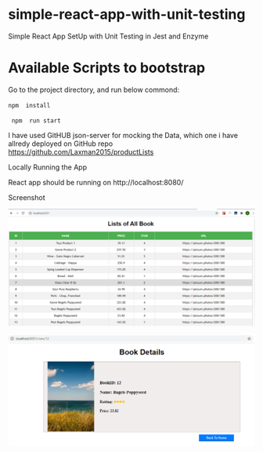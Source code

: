 # simple-react-app-with-unit-testing
Simple React App SetUp with Unit Testing in Jest and Enzyme

# Available Scripts to bootstrap

Go to the project directory, and run below commond:

 `npm  install`

` npm  run start`

 I have used GitHUB json-server for mocking the Data, which one i have allredy deployed on GitHub repo
 https://github.com/Laxman2015/productLists
 


Locally Running the App

React app should be running on http://localhost:8080/


Screenshot

![Store](https://github.com/Laxman2015/apiConsumer/blob/master/src/images/bookList.png)

![Cart](https://github.com/Laxman2015/apiConsumer/blob/master/src/images/bookDetails.png)
